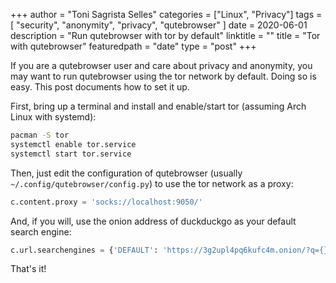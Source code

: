 +++
author = "Toni Sagrista Selles"
categories = ["Linux", "Privacy"]
tags = [ "security", "anonymity", "privacy", "qutebrowser" ]
date = 2020-06-01
description = "Run qutebrowser with tor by default"
linktitle = ""
title = "Tor with qutebrowser"
featuredpath = "date"
type = "post"
+++

If you are a qutebrowser user and care about privacy and anonymity, you may want to run qutebrowser using the tor network by default. Doing so is easy. This post documents how to set it up. 

<!--more-->

First, bring up a terminal and install and enable/start tor (assuming Arch Linux with systemd):

```bash
pacman -S tor
systemctl enable tor.service
systemctl start tor.service
```

Then, just edit the configuration of qutebrowser (usually `~/.config/qutebrowser/config.py`) to use the tor network as a proxy:

```python
c.content.proxy = 'socks://localhost:9050/'
```

And, if you will, use the onion address of duckduckgo as your default search engine:

```python
c.url.searchengines = {'DEFAULT': 'https://3g2upl4pq6kufc4m.onion/?q={}'} 
```

That's it!
